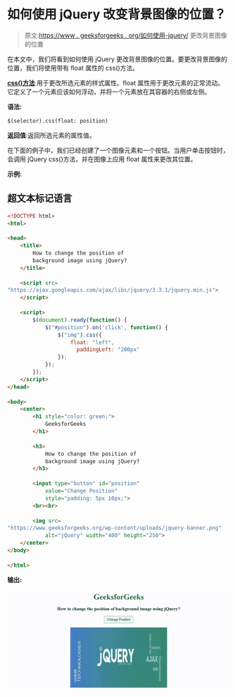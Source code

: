 # 如何使用 jQuery 改变背景图像的位置？

> 原文:[https://www . geeksforgeeks . org/如何使用-jquery/](https://www.geeksforgeeks.org/how-to-change-the-position-of-background-image-using-jquery/) 更改背景图像的位置

在本文中，我们将看到如何使用 jQuery 更改背景图像的位置。要更改背景图像的位置，我们将使用带有 float 属性的 css()方法。

[**css()方法**](https://www.geeksforgeeks.org/jquery-css-method/) 用于更改所选元素的样式属性。float 属性用于更改元素的正常流动。它定义了一个元素应该如何浮动，并将一个元素放在其容器的右侧或左侧。

**语法:**

```html
$(selector).css(float: position)
```

**返回值**:返回所选元素的属性值。

在下面的例子中，我们已经创建了一个图像元素和一个按钮。当用户单击按钮时，会调用 jQuery css()方法，并在图像上应用 float 属性来更改其位置。

**示例:**

## 超文本标记语言

```html
<!DOCTYPE html>
<html>

<head>
    <title>
        How to change the position of 
        background image using jQuery?
    </title>

    <script src=
"https://ajax.googleapis.com/ajax/libs/jquery/3.3.1/jquery.min.js">
    </script>

    <script>
        $(document).ready(function() {
            $("#position").on('click', function() {
                $("img").css({
                    float: "left",
                      paddingLeft: "200px"
                });
            });
        });
    </script>
</head>

<body>
    <center>
        <h1 style="color: green;">
            GeeksforGeeks
        </h1>

        <h3>
            How to change the position of 
            background image using jQuery?
        </h3>

        <input type="button" id="position" 
            value="Change Position" 
            style="padding: 5px 10px;">
        <br><br>

        <img src=
"https://www.geeksforgeeks.org/wp-content/uploads/jquery-banner.png"
            alt="jQuery" width="400" height="250">
    </center>
</body>

</html>
```

**输出:**

![](img/9c14d081a8aa394607dd8a58346b8e22.png)